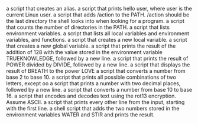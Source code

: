a script that creates an alias.
a script that prints hello user, where user is the current Linux user.
a script that adds /action to the PATH. /action should be the last directory the shell looks into when looking for a program.
a script that counts the number of directories in the PATH.
a script that lists environment variables.
a script that lists all local variables and environment variables, and functions.
a script that creates a new local variable.
a script that creates a new global variable.
a script that prints the result of the addition of 128 with the value stored in the environment variable TRUEKNOWLEDGE, followed by a new line.
a script that prints the result of POWER divided by DIVIDE, followed by a new line.
a script that displays the result of BREATH to the power LOVE
a script that converts a number from base 2 to base 10.
a script that prints all possible combinations of two letters, except oo
a script that prints a number with two decimal places, followed by a new line.
a script that converts a number from base 10 to base 16.
a script that encodes and decodes text using the rot13 encryption. Assume ASCII.
a script that prints every other line from the input, starting with the first line.
a shell script that adds the two numbers stored in the environment variables WATER and STIR and prints the result.
